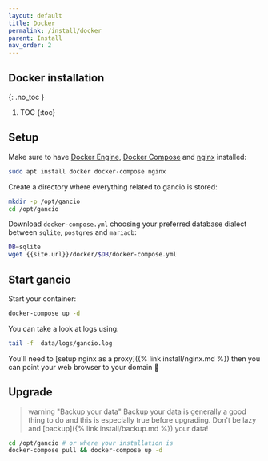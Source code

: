 ```yaml
---
layout: default
title: Docker
permalink: /install/docker
parent: Install
nav_order: 2
---
```

## Docker installation
{: .no_toc }

1. TOC
{:toc}

## Setup

Make sure to have [Docker Engine](https://docs.docker.com/engine/install/),
[Docker Compose](https://docs.docker.com/compose/install/) and [nginx](https://nginx.org/en/docs/install.html) installed:
```bash
sudo apt install docker docker-compose nginx
```

Create a directory where everything related to gancio is stored:
```bash
mkdir -p /opt/gancio
cd /opt/gancio
```

Download `docker-compose.yml` choosing your preferred database dialect between `sqlite`, `postgres` and `mariadb`:
```bash
DB=sqlite
wget {{site.url}}/docker/$DB/docker-compose.yml
```

## Start gancio

Start your container:
```bash
docker-compose up -d
```

You can take a look at logs using:
```bash
tail -f  data/logs/gancio.log
```

You'll need to [setup nginx as a proxy]({% link install/nginx.md %}) then you can point your web browser to your domain :tada:


## Upgrade

> warning "Backup your data"
> Backup your data is generally a good thing to do and this is especially true before upgrading.
> Don't be lazy and [backup]({% link install/backup.md %}) your data!


```bash
cd /opt/gancio # or where your installation is
docker-compose pull && docker-compose up -d
```

